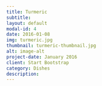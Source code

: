 ```yaml
---
title: Turmeric
subtitle: 
layout: default
modal-id: 4
date: 2016-01-08
img: turmeric.jpg
thumbnail: turmeric-thumbnail.jpg
alt: image-alt
project-date: January 2016
client: Start Bootstrap
category: Dishes
description: 
---
```

